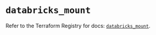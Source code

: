 # `databricks_mount`

Refer to the Terraform Registry for docs: [`databricks_mount`](https://registry.terraform.io/providers/databricks/databricks/1.67.0/docs/resources/mount).
